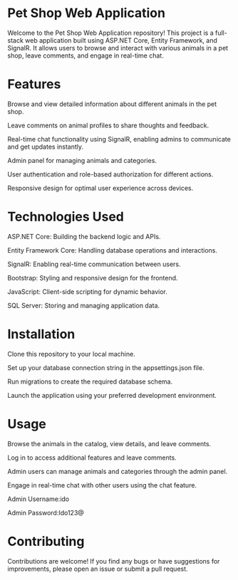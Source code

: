 # Pet Shop Web Application
Welcome to the Pet Shop Web Application repository! This project is a full-stack web application built using ASP.NET Core, Entity Framework, and SignalR.
It allows users to browse and interact with various animals in a pet shop, leave comments, and engage in real-time chat.

# Features
Browse and view detailed information about different animals in the pet shop.

Leave comments on animal profiles to share thoughts and feedback.

Real-time chat functionality using SignalR, enabling admins to communicate and get updates instantly.

Admin panel for managing animals and categories.

User authentication and role-based authorization for different actions.

Responsive design for optimal user experience across devices.

# Technologies Used
ASP.NET Core: Building the backend logic and APIs.

Entity Framework Core: Handling database operations and interactions.

SignalR: Enabling real-time communication between users.

Bootstrap: Styling and responsive design for the frontend.

JavaScript: Client-side scripting for dynamic behavior.

SQL Server: Storing and managing application data.

# Installation
Clone this repository to your local machine.

Set up your database connection string in the appsettings.json file.

Run migrations to create the required database schema.

Launch the application using your preferred development environment.

# Usage
Browse the animals in the catalog, view details, and leave comments.

Log in to access additional features and leave comments.

Admin users can manage animals and categories through the admin panel.

Engage in real-time chat with other users using the chat feature.

Admin Username:ido

Admin Password:Ido123@

# Contributing
Contributions are welcome! If you find any bugs or have suggestions for improvements, please open an issue or submit a pull request.


